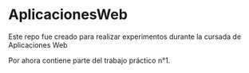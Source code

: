 # AplicacionesWeb

Este repo fue creado para realizar experimentos durante la cursada de Aplicaciones Web

Por ahora contiene parte del trabajo práctico n°1.
